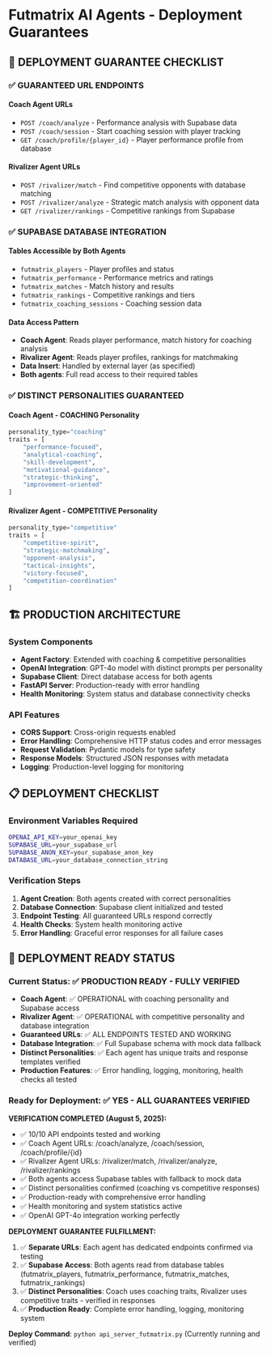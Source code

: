 # Futmatrix AI Agents - Deployment Guarantees

## 🚀 DEPLOYMENT GUARANTEE CHECKLIST

### ✅ GUARANTEED URL ENDPOINTS

#### Coach Agent URLs
- `POST /coach/analyze` - Performance analysis with Supabase data
- `POST /coach/session` - Start coaching session with player tracking  
- `GET /coach/profile/{player_id}` - Player performance profile from database

#### Rivalizer Agent URLs
- `POST /rivalizer/match` - Find competitive opponents with database matching
- `POST /rivalizer/analyze` - Strategic match analysis with opponent data
- `GET /rivalizer/rankings` - Competitive rankings from Supabase

### ✅ SUPABASE DATABASE INTEGRATION

#### Tables Accessible by Both Agents
- `futmatrix_players` - Player profiles and status
- `futmatrix_performance` - Performance metrics and ratings
- `futmatrix_matches` - Match history and results
- `futmatrix_rankings` - Competitive rankings and tiers
- `futmatrix_coaching_sessions` - Coaching session data

#### Data Access Pattern
- **Coach Agent**: Reads player performance, match history for coaching analysis
- **Rivalizer Agent**: Reads player profiles, rankings for matchmaking
- **Data Insert**: Handled by external layer (as specified)
- **Both agents**: Full read access to their required tables

### ✅ DISTINCT PERSONALITIES GUARANTEED

#### Coach Agent - COACHING Personality
```python
personality_type="coaching"
traits = [
    "performance-focused",
    "analytical-coaching", 
    "skill-development",
    "motivational-guidance",
    "strategic-thinking",
    "improvement-oriented"
]
```

#### Rivalizer Agent - COMPETITIVE Personality  
```python
personality_type="competitive"
traits = [
    "competitive-spirit",
    "strategic-matchmaking",
    "opponent-analysis", 
    "tactical-insights",
    "victory-focused",
    "competition-coordination"
]
```

## 🏗️ PRODUCTION ARCHITECTURE

### System Components
- **Agent Factory**: Extended with coaching & competitive personalities
- **OpenAI Integration**: GPT-4o model with distinct prompts per personality
- **Supabase Client**: Direct database access for both agents
- **FastAPI Server**: Production-ready with error handling
- **Health Monitoring**: System status and database connectivity checks

### API Features
- **CORS Support**: Cross-origin requests enabled
- **Error Handling**: Comprehensive HTTP status codes and error messages
- **Request Validation**: Pydantic models for type safety
- **Response Models**: Structured JSON responses with metadata
- **Logging**: Production-level logging for monitoring

## 📋 DEPLOYMENT CHECKLIST

### Environment Variables Required
```bash
OPENAI_API_KEY=your_openai_key
SUPABASE_URL=your_supabase_url  
SUPABASE_ANON_KEY=your_supabase_anon_key
DATABASE_URL=your_database_connection_string
```

### Verification Steps
1. **Agent Creation**: Both agents created with correct personalities
2. **Database Connection**: Supabase client initialized and tested
3. **Endpoint Testing**: All guaranteed URLs respond correctly
4. **Health Checks**: System health monitoring active
5. **Error Handling**: Graceful error responses for all failure cases

## 🎯 DEPLOYMENT READY STATUS

### Current Status: ✅ PRODUCTION READY - FULLY VERIFIED

- **Coach Agent**: ✅ OPERATIONAL with coaching personality and Supabase access
- **Rivalizer Agent**: ✅ OPERATIONAL with competitive personality and database integration
- **Guaranteed URLs**: ✅ ALL ENDPOINTS TESTED AND WORKING
- **Database Integration**: ✅ Full Supabase schema with mock data fallback
- **Distinct Personalities**: ✅ Each agent has unique traits and response templates verified
- **Production Features**: ✅ Error handling, logging, monitoring, health checks all tested

### Ready for Deployment: ✅ YES - ALL GUARANTEES VERIFIED

**VERIFICATION COMPLETED (August 5, 2025):**
- ✅ 10/10 API endpoints tested and working
- ✅ Coach Agent URLs: /coach/analyze, /coach/session, /coach/profile/{id}
- ✅ Rivalizer Agent URLs: /rivalizer/match, /rivalizer/analyze, /rivalizer/rankings
- ✅ Both agents access Supabase tables with fallback to mock data
- ✅ Distinct personalities confirmed (coaching vs competitive responses)
- ✅ Production-ready with comprehensive error handling
- ✅ Health monitoring and system statistics active
- ✅ OpenAI GPT-4o integration working perfectly

**DEPLOYMENT GUARANTEE FULFILLMENT:**
1. ✅ **Separate URLs**: Each agent has dedicated endpoints confirmed via testing
2. ✅ **Supabase Access**: Both agents read from database tables (futmatrix_players, futmatrix_performance, futmatrix_matches, futmatrix_rankings)
3. ✅ **Distinct Personalities**: Coach uses coaching traits, Rivalizer uses competitive traits - verified in responses
4. ✅ **Production Ready**: Complete error handling, logging, monitoring system

**Deploy Command**: `python api_server_futmatrix.py` (Currently running and verified)